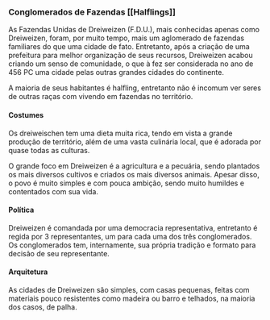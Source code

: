 ### Conglomerados de Fazendas [[Halflings]]
As Fazendas Unidas de Dreiweizen (F.D.U.), mais conhecidas apenas como Dreiweizen, foram, por muito tempo, mais um aglomerado de fazendas familiares do que uma cidade de fato. Entretanto, após a criação de uma prefeitura para melhor organização de seus recursos, Dreiweizen acabou criando um senso de comunidade, o que à fez ser considerada no ano de 456 PC uma cidade pelas outras grandes cidades do continente.

A maioria de seus habitantes é halfling, entretanto não é incomum ver seres de outras raças com vivendo em fazendas no território.
#### Costumes
Os dreiweischen tem uma dieta muita rica, tendo em vista a grande produção de território, além de uma vasta culinária local, que é adorada por quase todas as culturas.

O grande foco em Dreiweizen é a agricultura e a pecuária, sendo plantados os mais diversos cultivos e criados os mais diversos animais. Apesar disso, o povo é muito simples e com pouca ambição, sendo muito humildes e contentados com sua vida.
#### Política
Dreiweizen é comandada por uma democracia representativa, entretanto é regida por 3 representantes, um para cada uma dos três conglomerados. Os conglomerados tem, internamente, sua própria tradição e formato para decisão de seu representante.
#### Arquitetura
As cidades de Dreiweizen são simples, com casas pequenas, feitas com materiais pouco resistentes como madeira ou barro e telhados, na maioria dos casos, de palha.


